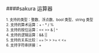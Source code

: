 ####sakura 运算器

<sup><sub>1. 支持的类型：整数、浮点数、bool 类型、string 类型</sub></sup><br/>
<sup><sub>2. 支持的算术运算：+ - * / %</sub></sup><br/>
<sup><sub>3. 支持的按位运算：&lt;&lt; &gt;&gt; & | ^</sub></sup><br/>
<sup><sub>4. 支持的逻辑运算：&& || </sub></sup><br/>
<sup><sub>5. 支持的关系比较：== != &gt; &gt;= &lt; &lt;=</sub></sup><br/>
<sup><sub>6. 支持字符串拼接：+</sub></sup><br/>


